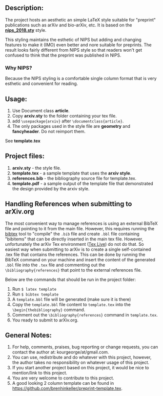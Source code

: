 
## Description:

The project hosts an aesthetic an simple LaTeX style suitable for "preprint" publications such as arXiv and bio-arXiv, etc. 
It is based on the [**nips_2018.sty**](https://media.nips.cc/Conferences/NIPS2018/Styles/nips_2018.sty) style.

This styling maintains the esthetic of NIPS but adding and changing features to make it (IMO) even better and nore suitable for preprints.
The result looks fairly different from NIPS style so that readers won't get confused to think that the preprint was published in NIPS. 

### Why NIPS? 
Because the NIPS styling is a comfortable single column format that is very esthetic and convenient for reading.

## Usage:
1. Use Document class **article**. 
2. Copy **arxiv.sty** to the folder containing your tex file.
3. add `\usepackage{arxiv}` after `\documentclass{article}`.
4. The only packages used in the style file are **geometry** and **fancyheader**. Do not reimport them.

See **template.tex** 

## Project files:
1. **arxiv.sty** - the style file.
2. **template.tex** - a sample template that uses the **arxiv style**.
3. **references.bib** - the bibliography source file for template.tex.
4. **template.pdf** - a sample output of the template file that demonstrated the design provided by the arxiv style.


## Handling References when submitting to arXiv.org
The most convenient way to manage references is using an external BibTeX file and pointing to it from the main file. 
However, this requires running the [bibtex](http://www.bibtex.org/) tool to "compile" the `.bib` file and create `.bbl` file containing "bibitems" that can be directly inserted in the main tex file. 
However, unfortunately the arXiv Tex environment ([Tex Live](https://www.tug.org/texlive/)) do not do that. 
So easiest way when submitting to arXiv is to create a single self-contained .tex file that contains the references.
This can be done by running the BibTeX command on your machine and insert the content of the generated `.bbl` file into the `.tex` file and commenting out the `\bibliography{references}` that point to the external references file.

Below are the commands that should be run in the project folder:
1. Run `$ latex template`
2. Run `$ bibtex template`
3. A `template.bbl` file will be generated (make sure it is there)
4. Copy the `template.bbl` file content to `template.tex` into the `\begin{thebibliography}` command.
5. Comment out the `\bibliography{references}` command in `template.tex`.
6. You ready to submit to arXiv.org.


## General Notes:
1. For help, comments, praises, bug reporting or change requests, you can contact the author at: kourgeorge/at/gmail.com.
2. You can use, redistribute and do whatever with this project, however, the author takes no responsibility on whatever usage of this project.
3. If you start another project based on this project, it would be nice to mention/link to this project.
4. You are very welcome to contribute to this project.
5. A good looking 2 column template can be found in https://github.com/brenhinkeller/preprint-template.tex.

